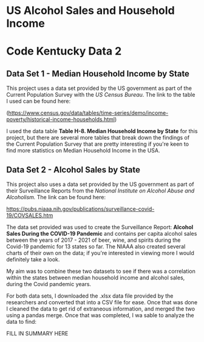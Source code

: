 # US Alcohol Sales and Household Income
# Code Kentucky Data 2


## Data Set 1 - Median Household Income by State

This project uses a data set provided by the US government as part of the Current Population Survey with the *US Census Bureau*. The link to the table I used can be found here: 

(https://www.census.gov/data/tables/time-series/demo/income-poverty/historical-income-households.html)

I used the data table **Table H-8. Median Household Income by State** for this project, but there are several more tables that break down the findings of the Current Population Survey that are pretty interesting if you're keen to find more statistics on Median Household Income in the USA. 

## Data Set 2 - Alcohol Sales by State

This project also uses a data set provided by the US government as part of their Surveillance Reports from the *National Institute on Alcohol Abuse and Alcoholism.* The link can be found here:  

https://pubs.niaaa.nih.gov/publications/surveillance-covid-19/COVSALES.htm

The data set provided was used to create the Surveillance Report: **Alcohol Sales During the COVID-19 Pandemic** and contains per capita alcohol sales between the years of 2017 - 2021 of beer, wine, and spirits during the Covid-19 pandemic for 13 states so far. The NIAAA also created several charts of their own on the data; if you're interested in viewing more I would definitely take a look. 


My aim was to combine these two datasets to see if there was a correlation within the states between median household income and alcohol sales, during the Covid pandemic years. 

For both data sets, I downloaded the .xlsx data file provided by the researchers and converted that into a CSV file for ease. Once that was done I cleaned the data to get rid of extraneous information, and merged the two using a pandas merge. Once that was completed, I wa sable to analyze the data to find: 

FILL IN SUMMARY HERE
